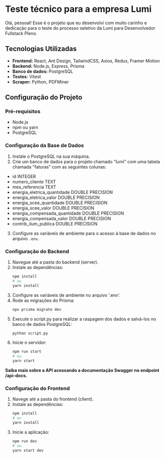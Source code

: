# Teste técnico para a empresa Lumi

Olá, pessoal! Esse é o projeto que eu desenvolvi com muito carinho e dedicação para o teste do processo seletivo da Lumi para Desenvolvedor Fullstack Pleno.

## Tecnologias Utilizadas

- **Frontend:** React, Ant Design, TailwindCSS, Axios, Redux, Framer Motion
- **Backend:** Node.js, Express, Prisma
- **Banco de dados:** PostgreSQL
- **Testes:** Vitest
- **Scraper:** Python, PDFMiner

## Configuração do Projeto

### Pré-requisitos

- Node.js
- npm ou yarn
- PostgreSQL

### Configuração da Base de Dados

1. Instale o PostgreSQL na sua máquina.
2. Crie um banco de dados para o projeto chamado "lumi" com uma tabela chamada "faturas" com as seguintes colunas:
- id INTEGER
- numero_cliente TEXT
- mes_referencia TEXT
- energia_eletrica_quantidade DOUBLE PRECISION
- energia_eletrica_valor DOUBLE PRECISION
- energia_scee_quantidade DOUBLE PRECISION
- energia_scee_valor DOUBLE PRECISION
- energia_compensada_quantidade DOUBLE PRECISION
- energia_compensada_valor DOUBLE PRECISION
- contrib_ilum_publica DOUBLE PRECISION
3. Configure as variáveis de ambiente para o acesso à base de dados no arquivo `.env`.

### Configuração do Backend

1. Navegue até a pasta do backend (server).
2. Instale as dependências:
   ```bash
   npm install
   # ou
   yarn install
3. Configure as variáveis de ambiente no arquivo '.env'.
4. Rode as migrações do Prisma:
   ```bash
   npx prisma migrate dev
5. Execute o script.py para realizar a raspagem dos dados e salvá-los no banco de dados PostgreSQL:
   ```bash
   python script.py
6. Inicie o servidor:
   ```bash
   npm run start
   # ou
   yarn start

**Saiba mais sobre a API acessando a documentação Swagger no endpoint /api-docs.**
   
### Configuração do Frontend

1. Navege até a pasta do frontend (client).
2. Instale as dependências:
    ```bash
   npm install
   # ou
   yarn install
3. Inicie a aplicação:
   ```bash
   npm run dev
   # ou
   yarn start dev

